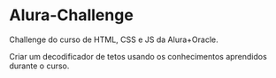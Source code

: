 # Alura-Challenge
Challenge do curso de HTML, CSS e JS da Alura+Oracle.

Criar um decodificador de tetos usando os conhecimentos aprendidos durante o curso.
